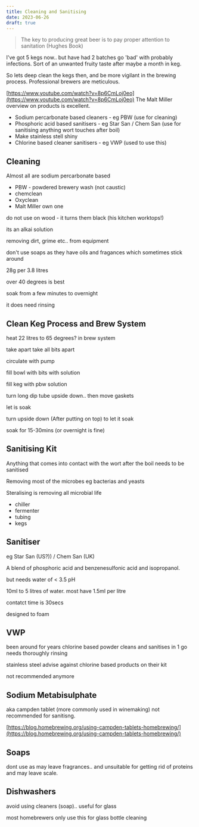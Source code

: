 ```yaml
---
title: Cleaning and Sanitising 
date: 2023-06-26
draft: true 
---
```


<!-- [https://www.brewersfriend.com/homebrew/recipe/view/1289160/kingston-jpa](https://www.brewersfriend.com/homebrew/recipe/view/1289160/kingston-jpa)  -->

> The key to producing great beer is to pay proper attention to sanitation (Hughes Book)

I've got 5 kegs now.. but have had 2 batches go 'bad' with probably infections. Sort of an unwanted fruity taste after maybe a month in keg.

So lets deep clean the kegs then, and be more vigilant in the brewing process. Professional brewers are meticulous.

[https://www.youtube.com/watch?v=8p6CmLoj0eo](https://www.youtube.com/watch?v=8p6CmLoj0eo) The Malt Miller overview on products is excellent.

- Sodium percarbonate based cleaners - eg PBW (use for cleaning)
- Phosphoric acid based sanitisers - eg Star San / Chem San (use for sanitising anything wort touches after boil)
- Make stainless stell shiny
- Chlorine based cleaner sanitisers - eg VWP (used to use this)

## Cleaning

Almost all are sodium percarbonate based

- PBW - powdered brewery wash (not caustic)
- chemclean
- Oxyclean
- Malt Miller own one 

do not use on wood - it turns them black (his kitchen worktops!)

its an alkai solution

removing dirt, grime etc.. from equipment

don't use soaps as they have oils and fragances which sometimes stick around

28g per 3.8 litres

over 40 degrees is best

soak from a few minutes to overnight

it does need rinsing

## Clean Keg Process and Brew System

heat 22 litres to 65 degrees? in brew system

take apart
 take all bits apart

circulate with pump

fill bowl with bits with solution

fill keg with pbw solution

turn long dip tube upside down.. then move gaskets

let is soak

turn upside down (After putting on top) to let it soak

soak for 15-30mins (or overnight is fine)


## Sanitising Kit

Anything that comes into contact with the wort after the boil needs to be sanitised

Removing most of the microbes eg bacterias and yeasts

Steralising is removing all microbial life
  
- chiller
- fermenter
- tubing
- kegs


## Sanitiser

eg Star San (US?)) / Chem San (UK)

A blend of phosphoric acid and benzenesulfonic acid and isopropanol.

but needs water of < 3.5 pH

10ml to 5 litres of water. 
most have 1.5ml per litre

contatct time is 30secs

designed to foam 


## VWP
been around for years
chlorine based powder
cleans and sanitises in 1 go
needs thoroughly rinsing

stainless steel advise against chlorine based products on their kit

not recommended anymore

## Sodium Metabisulphate

aka campden tablet (more commonly used in winemaking) not recommended for sanitisng.

[https://blog.homebrewing.org/using-campden-tablets-homebrewing/](https://blog.homebrewing.org/using-campden-tablets-homebrewing/)


## Soaps 

dont use as may leave fragrances.. and unsuitable for getting rid of proteins and may leave scale.

## Dishwashers

avoid using cleaners (soap).. useful for glass

most homebrewers only use this for glass bottle cleaning

